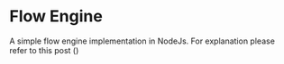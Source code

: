 # Flow Engine

A simple flow engine implementation in NodeJs. For explanation please refer to this post ()  